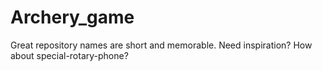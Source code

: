 # Archery_game
Great repository names are short and memorable. Need inspiration? How about special-rotary-phone?

